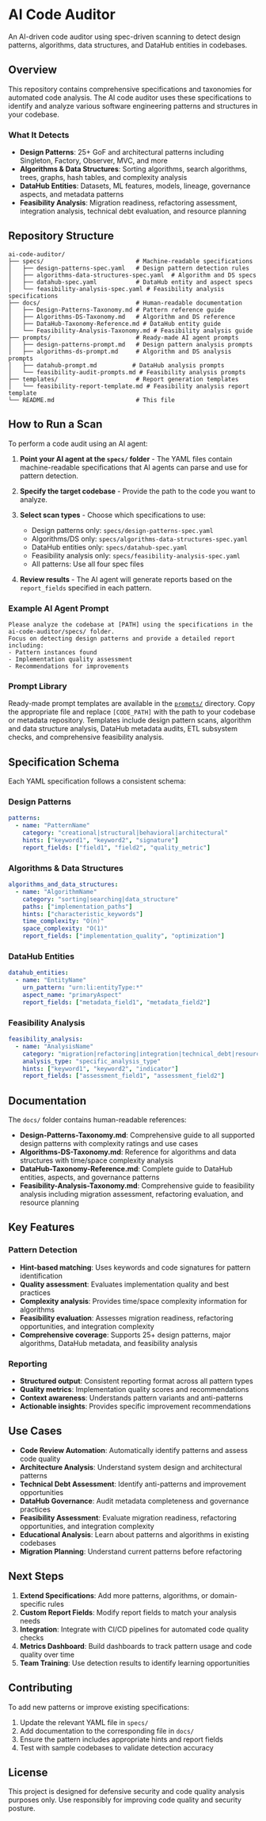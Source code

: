 # AI Code Auditor

An AI-driven code auditor using spec-driven scanning to detect design patterns, algorithms, data structures, and DataHub entities in codebases.

## Overview

This repository contains comprehensive specifications and taxonomies for automated code analysis. The AI code auditor uses these specifications to identify and analyze various software engineering patterns and structures in your codebase.

### What It Detects

- **Design Patterns**: 25+ GoF and architectural patterns including Singleton, Factory, Observer, MVC, and more
- **Algorithms & Data Structures**: Sorting algorithms, search algorithms, trees, graphs, hash tables, and complexity analysis
- **DataHub Entities**: Datasets, ML features, models, lineage, governance aspects, and metadata patterns
- **Feasibility Analysis**: Migration readiness, refactoring assessment, integration analysis, technical debt evaluation, and resource planning

## Repository Structure

```
ai-code-auditor/
├── specs/                          # Machine-readable specifications
│   ├── design-patterns-spec.yaml   # Design pattern detection rules
│   ├── algorithms-data-structures-spec.yaml  # Algorithm and DS specs
│   ├── datahub-spec.yaml           # DataHub entity and aspect specs
│   └── feasibility-analysis-spec.yaml # Feasibility analysis specifications
├── docs/                           # Human-readable documentation
│   ├── Design-Patterns-Taxonomy.md # Pattern reference guide
│   ├── Algorithms-DS-Taxonomy.md   # Algorithm and DS reference
│   ├── DataHub-Taxonomy-Reference.md # DataHub entity guide
│   └── Feasibility-Analysis-Taxonomy.md # Feasibility analysis guide
├── prompts/                        # Ready-made AI agent prompts
│   ├── design-patterns-prompt.md   # Design pattern analysis prompts
│   ├── algorithms-ds-prompt.md     # Algorithm and DS analysis prompts
│   ├── datahub-prompt.md          # DataHub analysis prompts
│   └── feasibility-audit-prompts.md # Feasibility analysis prompts
├── templates/                      # Report generation templates
│   └── feasibility-report-template.md # Feasibility analysis report template
└── README.md                       # This file
```

## How to Run a Scan

To perform a code audit using an AI agent:

1. **Point your AI agent at the `specs/` folder** - The YAML files contain machine-readable specifications that AI agents can parse and use for pattern detection.

2. **Specify the target codebase** - Provide the path to the code you want to analyze.

3. **Select scan types** - Choose which specifications to use:
   - Design patterns only: `specs/design-patterns-spec.yaml`
   - Algorithms/DS only: `specs/algorithms-data-structures-spec.yaml`
   - DataHub entities only: `specs/datahub-spec.yaml`
   - Feasibility analysis only: `specs/feasibility-analysis-spec.yaml`
   - All patterns: Use all four spec files

4. **Review results** - The AI agent will generate reports based on the `report_fields` specified in each pattern.

### Example AI Agent Prompt

```
Please analyze the codebase at [PATH] using the specifications in the ai-code-auditor/specs/ folder.
Focus on detecting design patterns and provide a detailed report including:
- Pattern instances found
- Implementation quality assessment
- Recommendations for improvements
```

### Prompt Library

Ready-made prompt templates are available in the [`prompts/`](prompts/) directory. Copy the appropriate file and replace `[CODE_PATH]` with the path to your codebase or metadata repository. Templates include design pattern scans, algorithm and data structure analysis, DataHub metadata audits, ETL subsystem checks, and comprehensive feasibility analysis.

## Specification Schema

Each YAML specification follows a consistent schema:

### Design Patterns
```yaml
patterns:
  - name: "PatternName"
    category: "creational|structural|behavioral|architectural"
    hints: ["keyword1", "keyword2", "signature"]
    report_fields: ["field1", "field2", "quality_metric"]
```

### Algorithms & Data Structures
```yaml
algorithms_and_data_structures:
  - name: "AlgorithmName"
    category: "sorting|searching|data_structure"
    paths: ["implementation_paths"]
    hints: ["characteristic_keywords"]
    time_complexity: "O(n)"
    space_complexity: "O(1)"
    report_fields: ["implementation_quality", "optimization"]
```

### DataHub Entities
```yaml
datahub_entities:
  - name: "EntityName"
    urn_pattern: "urn:li:entityType:*"
    aspect_name: "primaryAspect"
    report_fields: ["metadata_field1", "metadata_field2"]
```

### Feasibility Analysis
```yaml
feasibility_analysis:
  - name: "AnalysisName"
    category: "migration|refactoring|integration|technical_debt|resources"
    analysis_type: "specific_analysis_type"
    hints: ["keyword1", "keyword2", "indicator"]
    report_fields: ["assessment_field1", "assessment_field2"]
```

## Documentation

The `docs/` folder contains human-readable references:

- **Design-Patterns-Taxonomy.md**: Comprehensive guide to all supported design patterns with complexity ratings and use cases
- **Algorithms-DS-Taxonomy.md**: Reference for algorithms and data structures with time/space complexity analysis
- **DataHub-Taxonomy-Reference.md**: Complete guide to DataHub entities, aspects, and governance patterns
- **Feasibility-Analysis-Taxonomy.md**: Comprehensive guide to feasibility analysis including migration assessment, refactoring evaluation, and resource planning

## Key Features

### Pattern Detection
- **Hint-based matching**: Uses keywords and code signatures for pattern identification
- **Quality assessment**: Evaluates implementation quality and best practices
- **Complexity analysis**: Provides time/space complexity information for algorithms
- **Feasibility evaluation**: Assesses migration readiness, refactoring opportunities, and integration complexity
- **Comprehensive coverage**: Supports 25+ design patterns, major algorithms, DataHub metadata, and feasibility analysis

### Reporting
- **Structured output**: Consistent reporting format across all pattern types
- **Quality metrics**: Implementation quality scores and recommendations
- **Context awareness**: Understands pattern variants and anti-patterns
- **Actionable insights**: Provides specific improvement recommendations

## Use Cases

- **Code Review Automation**: Automatically identify patterns and assess code quality
- **Architecture Analysis**: Understand system design and architectural patterns
- **Technical Debt Assessment**: Identify anti-patterns and improvement opportunities
- **DataHub Governance**: Audit metadata completeness and governance practices
- **Feasibility Assessment**: Evaluate migration readiness, refactoring opportunities, and integration complexity
- **Educational Analysis**: Learn about patterns and algorithms in existing codebases
- **Migration Planning**: Understand current patterns before refactoring

## Next Steps

1. **Extend Specifications**: Add more patterns, algorithms, or domain-specific rules
2. **Custom Report Fields**: Modify report fields to match your analysis needs
3. **Integration**: Integrate with CI/CD pipelines for automated code quality checks
4. **Metrics Dashboard**: Build dashboards to track pattern usage and code quality over time
5. **Team Training**: Use detection results to identify learning opportunities

## Contributing

To add new patterns or improve existing specifications:

1. Update the relevant YAML file in `specs/`
2. Add documentation to the corresponding file in `docs/`
3. Ensure the pattern includes appropriate hints and report fields
4. Test with sample codebases to validate detection accuracy

## License

This project is designed for defensive security and code quality analysis purposes only. Use responsibly for improving code quality and security posture.
